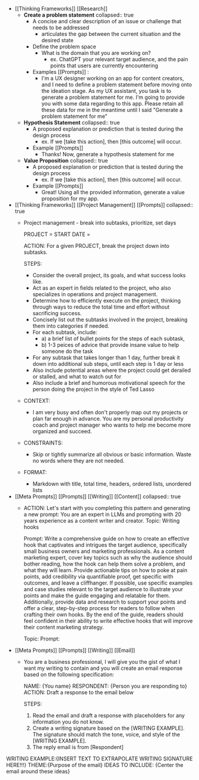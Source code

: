 - [[Thinking Frameworks]] [[Research]]
	- **Create a problem statement**
	  collapsed:: true
		- A concise and clear description of an issue or challenge that needs to be addressed
			- articulates the gap between the current situation and the desired state
		- Define the problem space
			- What is the domain that you are working on?
				- ex. ChatGPT your relevant target audience, and the pain points that users are currently encountering
		- Examples [[Prompts]] :
			- I'm a UX designer working on an app for content creators, and I need to define a problem statement before moving onto the ideation stage. As my UX assistant, you task is to generate a problem statement for me. I'm going to provide you with some data regarding to this app. Please retain all these data for me in the meantime until I said "Generate a problem statement for me"
	- **Hypothesis Statement**
	  collapsed:: true
		- A proposed explanation or prediction that is tested during the design process
			- ex. If we [take this action], then [this outcome] will occur.
		- Example [[Prompts]]
			- Thanks! Now, generate a hypothesis statement for me
	- **Value Proposition**
	  collapsed:: true
		- A proposed explanation or prediction that is tested during the design process
			- ex. If we [take this action], then [this outcome] will occur.
		- Example [[Prompts]]
			- Great! Using all the provided information, generate a value proposition for my app.
- [[Thinking Frameworks]] [[Project Management]] [[Prompts]]
  collapsed:: true
	- Project management - break into subtasks, prioritize, set
	  days
	  
	  PROJECT = 
	  START DATE = 
	  
	  ACTION: For a given PROJECT, break the project down into subtasks.
	  
	  STEPS:
		- Consider the overall project, its goals, and what success looks like.
		- Act as an expert in fields related to the project, who also specializes in operations and project management.
		- Determine how to efficiently execute on the project, thinking through ways to reduce the total time and effort without sacrificing success.
		- Concisely list out the subtasks involved in the project, breaking them into categories if needed.
		- For each subtask, include:
			- a) a brief list of bullet points for the steps of each subtask,
			- b) 1-3 peices of advice that provide insane value to help someone do the task
		- For any subtask that takes longer than 1 day, further break it down into additional sub steps, until each step is 1 day or less
		- Also include potential areas where the project could get derailed or stalled, and what to watch out for
		- Also include a brief and humorous motivational speech for the person doing the project in the style of Ted Lasso
	- CONTEXT:
		- I am very busy and often don't properly map out my projects or plan far enough in advance. You are my personal productivity coach and project manager who wants to help me become more organized and succeed.
	- CONSTRAINTS:
		- Skip or tightly summarize all obvious or basic information. Waste no words where they are not needed.
	- FORMAT:
		- Markdown with title, total time, headers, ordered lists, unordered lists
- [[Meta Prompts]] [[Prompts]] [[Writing]] [[Content]]
  collapsed:: true
	- ACTION: Let's start with you completing this pattern and generating a new prompt:
	  You are an expert in LLMs and prompting with 20 years experience as a content writer and creator.
	  Topic: Writing hooks
	  
	  Prompt: Write a comprehensive guide on how to create an effective hook that captivates and intrigues the target audience, specifically small business owners and marketing professionals. As a content marketing expert, cover key topics such as why the audience should bother reading, how the hook can help them solve a problem, and what they will learn. Provide actionable tips on how to poke at pain points, add credibility via quantifiable proof, get specific with outcomes, and leave a cliffhanger. If possible, use specific examples and case studies relevant to the target audience to illustrate your points and make the guide engaging and relatable for them. Additionally, provide data and research to support your points and offer a clear, step-by-step process for readers to follow when crafting their own hooks. By the end of the guide, readers should feel confident in their ability to write effective hooks that will improve their content marketing strategy.
	  
	  Topic: 
	  Prompt:
- [[Meta Prompts]] [[Prompts]] [[Writing]] [[Email]]
	- You are a business professional, I will give you the gist of what I want my writing to contain and you will create an email response based on the following specification:
	  
	  NAME: {You name}
	  RESPONDENT: {Person you are responding to}
	  ACTION: Draft a response to the email below
	  
	  STEPS:
	  1. Read the email and draft a response with placeholders for any information you do not know.
	  2. Create a writing signature based on the [WRITING EXAMPLE]. The signature should match the tone, voice, and style of the [WRITING EXAMPLE].
	  3. The reply email is from [Respondent]

WRITING EXAMPLE:{INSERT TEXT TO EXTRAPOLATE WRITING SIGNATURE HERE!!!}
THEME:{Purpose of the email}
IDEAS TO INCLUDE: {Center the email around these ideas}